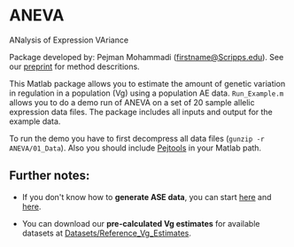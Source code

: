 # ANEVA
ANalysis of Expression VAriance

Package developed by: Pejman Mohammadi (firstname@Scripps.edu). See our [preprint](https://www.biorxiv.org/content/biorxiv/early/2019/05/09/632794.full.pdf) for method descritions.

This Matlab package allows you to estimate the amount of genetic variation in regulation in a population (Vg) using a population AE data. `Run_Example.m` allows you to do a demo run of ANEVA on a set of 20 sample allelic expression data files. The package includes all inputs and output for the example data. 

To run the demo you have to first decompress all data files (```gunzip -r ANEVA/01_Data```). Also you should include [Pejtools](https://github.com/PejLab/Pejtools) in your Matlab path.

## Further notes:
- If you don't know how to **generate ASE data**, you can start [here](https://stephanecastel.wordpress.com/2017/02/15/how-to-generate-ase-data-with-phaser/) and [here](https://genomebiology.biomedcentral.com/articles/10.1186/s13059-015-0762-6).

- You can download our **pre-calculated Vg estimates** for available datasets at [Datasets/Reference_Vg_Estimates](https://github.com/PejLab/Datasets/tree/master/Reference_Vg_Estimates).
